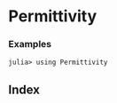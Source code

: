# Permittivity


### Examples
```julia-repl
julia> using Permittivity

```

## Index

```@index
```
